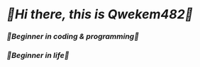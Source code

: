 # **_👋Hi there, this is Qwekem482👋_**
### _🌱Beginner in coding & programming🌱_
### _🌱Beginner in life🌱_
